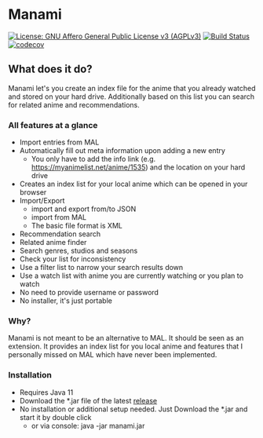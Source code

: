 # Manami

[![License: GNU Affero General Public License v3 (AGPLv3)](https://img.shields.io/badge/license-AGPLv3-blue.svg)](http://www.gnu.org/licenses/agpl-3.0.de.html) [![Build Status](https://travis-ci.org/manami-project/manami.svg?branch=development)](https://travis-ci.org/manami-project/manami) [![codecov](https://codecov.io/gh/manami-project/manami/branch/development/graph/badge.svg)](https://codecov.io/gh/manami-project/manami/branch/development)

## What does it do?
Manami let's you create an index file for the anime that you already watched and stored on your hard drive. Additionally based on this list you can search for related anime and recommendations.

### All features at a glance
* Import entries from MAL
* Automatically fill out meta information upon adding a new entry
    * You only have to add the info link (e.g. https://myanimelist.net/anime/1535) and the location on your hard drive
* Creates an index list for your local anime which can be opened in your browser
* Import/Export
    * import and export from/to JSON
    * import from MAL
    * The basic file format is XML
* Recommendation search
* Related anime finder
* Search genres, studios and seasons
* Check your list for inconsistency
* Use a filter list to narrow your search results down
* Use a watch list with anime you are currently watching or you plan to watch
* No need to provide username or password
* No installer, it's just portable

### Why?
Manami is not meant to be an alternative to MAL. It should be seen as an extension. It provides an index list for you local anime and features that I personally missed on MAL which have never been implemented.

### Installation
* Requires Java 11
* Download the *.jar file of the latest [release](https://github.com/manami-project/manami/releases) 
* No installation or additional setup needed. Just Download the *.jar and start it by double click
    * or via console: java -jar manami.jar